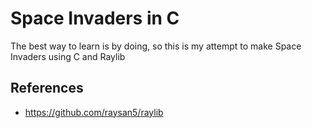 # Space Invaders in C

The best way to learn is by doing, so this is my attempt to make Space Invaders using C and Raylib

## References
- https://github.com/raysan5/raylib